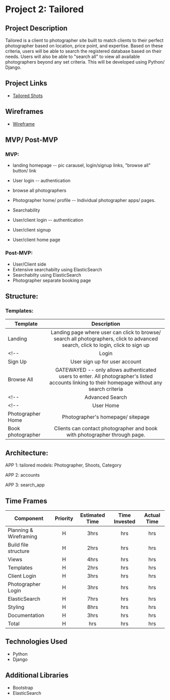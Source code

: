 # Project 2: Tailored

## Project Description

Tailored is a client to photographer site built to match clients to their perfect photographer based on location, price point, and expertise. Based on these criteria, users will be able to search the registered database based on their needs. Users will also be able to "search all" to view all available photographers beyond any set criteria. This will be developed using Python/ Django.  

## Project Links
- [Tailored Shots](https://tailoredshots.herokuapp.com/)

## Wireframes
- [Wireframe](https://xd.adobe.com/view/dc59ec26-1690-401f-5bf2-36ad1635f269-aa68/)

<!-- ## Designs: -->


<!-- - client request to design -->

## MVP/ Post-MVP

### MVP:
- landing homepage -- pic carausel, login/signup links, "browse all" button/ link
- User login -- authentication  
- browse all photographers
- Photographer home/ profile -- Individual photographer apps/ pages. 
- Searchability

- User/client login -- authentication 
- User/client signup
- User/client home page

### Post-MVP:
- User/Client side
- Extensive searchabilty using ElasticSearch
- Searchabilty using ElasticSearch 
- Photographer separate booking page

## Structure:

### Templates:

| Template  |                          Description                          |
| --------------- | :-----------------------------------------------------------: |
| Landing       |           Landing page where user can click to browse/ search all photographers, click to advanced search, click to login, click to sign up  |
<!-- | Login         |           User can log in to user account          |
| Sign Up       |           User sign up for user account            | -->
| Browse All        |       GATEWAYED -- only allows authenticated users to enter. All photographer's listed accounts linking to their homepage without any search criteria         |
<!-- | Advanced Search   |       GATEWAYED -- only allows authenticated users to enter. User can search for photographers based on zip, price, specialty -- user authentication         | -->
<!-- | User Home         |       User's saved/ favorited photographers, account details              | -->
| Photographer Home |       Photographer's homepage/ sitepage        |
| Book photographer |       Clients can contact photographer and book with photographer through page.       |

## Architecture:
APP 1: tailored
models: Photographer, Shoots, Category

APP 2: accounts

APP 3: search_app


## Time Frames

| Component                       | Priority | Estimated Time | Time Invested | Actual Time |
| ------------------------------- | :------: | :------------:  | :-----------:  | :---------: |
| Planning & Wireframing          |    H     |      3hrs       |      hrs       |     hrs     |
| Build file structure            |    H     |      2hrs       |      hrs       |     hrs     |
| Views                           |    H     |      4hrs       |      hrs       |     hrs     |
| Templates                       |    H     |      2hrs       |      hrs       |     hrs     |
| Client Login                    |    H     |      3hrs       |      hrs       |     hrs     |
| Photographer Login              |    H     |      3hrs       |      hrs       |     hrs     |
| ElasticSearch                   |    H     |      7hrs       |      hrs       |     hrs     |
| Styling                         |    H     |      8hrs       |      hrs       |     hrs     |
| Documentation                   |    H     |      3hrs       |      hrs       |     hrs     |
| Total                           |    H     |       hrs       |      hrs       |     hrs     |

## Technologies Used
- Python
- Django 

## Additional Libraries
- Bootstrap 
- ElasticSearch 